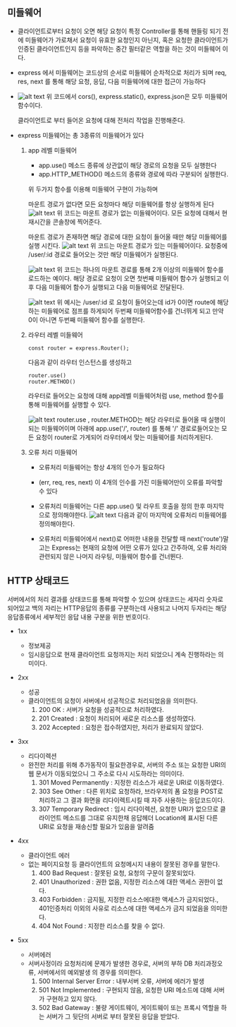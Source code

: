 ## 미들웨어

- 클라이언트로부터 요청이 오면 해당 요청이 특정 Controller를 통해 핸들링 되기 전에 미들웨어가 가로채서 요청이 유효한 요청인지 아닌지, 혹은 요청한 클라이언트가 인증된 클라이언트인지 등을 파악하는 중간 필터같은 역할을 하는 것이 미들웨어 이다.

- express 에서 미들웨어는 코드상의 순서로 미들웨어 순차적으로 처리가 되며 req, res, next 를 통해 해당 요청, 응답, 다음 미들웨어에 대한 접근이 가능하다

- ![alt text](미들웨어예시.png)
    위 코드에서 cors(), express.static(), express.json은 모두 미들웨어 함수이다.

    클라이언트로 부터 들어온 요청에 대해 전처리 작업을 진행해준다.

- express 미들웨어는 총 3종류의 미들웨어가 있다

    1. app 레벨 미들웨어
        - app.use()
            메소드 종류에 상관없이 해당 경로의 요청을 모두 실행한다
        - app.HTTP_METHOD()
            메소드의 종류와 경로에 따라 구분되어 실행한다.

        위 두가지 함수를 이용해 미들웨어 구현이 가능하며

        마운트 경로가 없다면 모든 요청마다 해당 미들웨어를 항상 실행하게 된다
        ![alt text](<마운트경로가 없는 코드.png>)
        위 코드는 마운트 경로가 없는 미들웨어이다.
        모든 요청에 대해서 현재시간을 콘솔창에 찍어준다.


        마운트 경로가 존재하면 해당 경로에 대한 요청이 들어올 때만 해당 미들웨어를 실행 시킨다.
        ![alt text](<마운트경로가 존재.png>)
        위 코드는 마운트 경로가 있는 미들웨어이다.
        요청중에 /user/:id 경로로 들어오는 것만 해당 미들웨어가 실행된다.

        ![alt text](<미들웨어 예시2.png>)
        위 코드는 하나의 마운트 경로를 통해 2개 이상의 미들웨어 함수를 로드하는 예이다.
        해당 경로로 요청이 오면 첫번째 미들웨어 함수가 실행되고 이후 다음 미들웨어 함수가 실행되고 다음 미들웨어로 전달된다.

        ![alt text](<미들웨어 예시3.png>)
        위 예시는 /user/:id 로 요청이 들어오는데 id가 0이면 route에 해당하는 미들웨어로 점프를 하게되어 두번째 미들웨어함수를 건너뛰게 되고 만약 0이 아니면 두번째 미들웨어 함수를 실행한다.

    2. 라우터 레벨 미들웨어
        ```
        const router = express.Router();
        ```
        다음과 같이 라우터 인스턴스를 생성하고
        
        ```
        router.use()
        router.METHOD()
        ```
        라우터로 들어오는 요청에 대해 app레벨 미들웨어처럼 use, method 함수를 통해 미들웨어를 실행할 수 있다.

        ![alt text](라우트미들웨어.png)
        router.use , router.METHOD는 해당 라우터로 들어올 때 실행이 되는 미들웨어이며 아래에 app.use('/', router) 를 통해 '/' 경로로들어오는 모든 요청이 router로 가게되어 라우터에서 맞는 미들웨어를 처리하게된다.

    3. 오류 처리 미들웨어
        - 오류처리 미들웨어는 항상 4개의 인수가 필요하다
        - (err, req, res, next) 이 4개의 인수를 가진 미들웨어만이 오류를 파악할 수 있다
        - 오류처리 미들웨어는 다른 app.use() 및 라우트 호출을 정의 한후 마지막으로 정의해야한다.
            ![alt text](<오류처리 미들웨어.png>)
            다음과 같이 마지막에 오류처리 미들웨어를 정의해야한다.

        - 오류처리 미들웨어에서 next()로 어떠한 내용을 전달할 때 next('route')말고는 Express는 현재의 요청에 어떤 오류가 있다고 간주하여, 오류 처리와 관련되지 않은 나머지 라우팅, 미들웨어 함수를 건너뛴다.


## HTTP 상태코드

서버에서의 처리 결과를 상태코드를 통해 파악할 수 있으며 상태코드는 세자리 숫자로 되어있고
백의 자리는 HTTP응답의 종류를 구분하는데 사용되고 나머지 두자리는 해당 응답종류에서 세부적인 응답 내용 구분을 위한 번호이다.

- 1xx
    - 정보제공
    - 임시응답으로 현재 클라이언트 요청까지는 처리 되었으니 계속 진행하라는 의미이다.


- 2xx
    - 성공
    - 클라이언트의 요청이 서버에서 성공적으로 처리되었음을 의미한다.
        1. 200
            OK : 서버가 요청을 성공적으로 처리하였다.
        2. 201
            Created : 요청이 처리되어 새로운 리소스를 생성하였다.
        3. 202
            Accepted : 요청은 접수하였지만, 처리가 완료되지 않았다.

- 3xx
    - 리다이렉션
    - 완전한 처리를 위해 추가동작이 필요한경우로, 서버의 주소 또는 요청한 URI의 웹 문서가 이동되었으니 그 주소로 다시 시도하라는 의미이다.
        1. 301
            Moved Permanently : 지정한 리소스가 새로운 URI로 이동하였다.
        2. 303
            See Other : 다른 위치로 요청하라, 브라우저의 폼 요청을 POST로 처리하고 그 결과 화면을 리다이렉트시킬 때 자주 사용하는 응답코드이다.
        3. 307
            Temporary Redirect : 임시 리다이렉션, 요청한 URI가 없으므로 클라이언트 메소드를 그대로 유지한채 응답헤더 Location에 표시된 다른 URI로 요청을 재송신할 필요가 있음을 알려줌

- 4xx
    - 클라이언트 에러
    - 없는 페이지요청 등 클라이언트의 요청메시지 내용이 잘못된 경우를 말한다.
        1. 400
            Bad Request : 잘못된 요청, 요청의 구문이 잘못되었다.
        2. 401
            Unauthorized : 권한 없음, 지정한 리소스에 대한 액세스 권한이 없다.
        3. 403
            Forbidden : 금지됨, 지정한 리소스에대한 액세스가 금지되었다., 401인증처리 이외의 사유로 리소스에 대한 액세스가 금지 되었음을 의미한다.
        4. 404
            Not Found : 지정한 리소스를 찾을 수 없다.

- 5xx
    - 서버에러
    - 서버사정이라 요청처리에 문제가 발생한 경우로, 서버의 부하 DB 처리과정오류, 서버에서의 예외발생 의 경우를 의미한다.
        1. 500
            Internal Server Error : 내부서버 오류, 서버에 에러가 발생
        2. 501
            Not Implemented : 구현되지 않음, 요청한 URI 메소드에 대해 서버가 구현하고 있지 않다.
        3. 502
            Bad Gateway : 불량 게이트웨이, 게이트웨이 또는 프록시 역할을 하는 서버가 그 뒷단의 서버로 부터 잘못된 응답을 받았다.











        
    